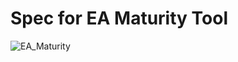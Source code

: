 # Spec for EA Maturity Tool
![EA_Maturity](https://github.com/I304296/nextgenea/blob/main/images/EAMaturity.png)
